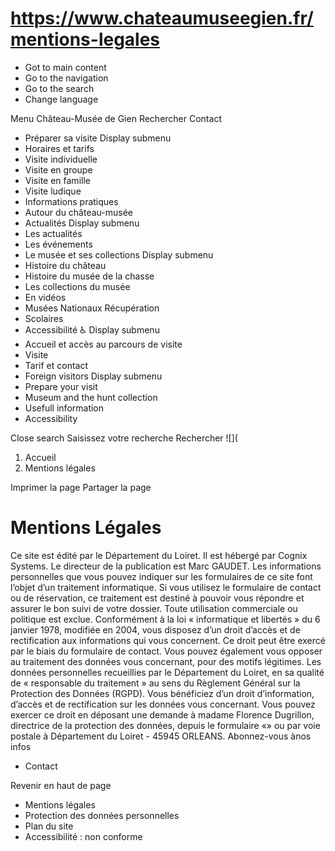 # https://www.chateaumuseegien.fr/mentions-legales

* Got to main content
 * Go to the navigation
 * Go to the search
 * Change language

Menu Château-Musée de Gien Rechercher
Contact
 * Préparer sa visite Display submenu
 * Horaires et tarifs
 * Visite individuelle
 * Visite en groupe
 * Visite en famille
 * Visite ludique
 * Informations pratiques
 * Autour du château-musée
 * Actualités Display submenu
 * Les actualités
 * Les événements
 * Le musée et ses collections Display submenu
 * Histoire du château
 * Histoire du musée de la chasse
 * Les collections du musée
 * En vidéos
 * Musées Nationaux Récupération
 * Scolaires
 * Accessibilité ♿ Display submenu
 * Accueil et accès au parcours de visite
 * Visite
 * Tarif et contact
 * Foreign visitors Display submenu
 * Prepare your visit
 * Museum and the hunt collection
 * Usefull information
 * Accessibility

Close search
Saisissez votre recherche Rechercher
![](
 1. Accueil
 2. Mentions légales 

Imprimer la page
Partager la page
# Mentions Légales
Ce site est édité par le Département du Loiret. Il est hébergé par Cognix Systems. Le directeur de la publication est Marc GAUDET.
Les informations personnelles que vous pouvez indiquer sur les formulaires de ce site font l’objet d’un traitement informatique. Si vous utilisez le formulaire de contact ou de réservation, ce traitement est destiné à pouvoir vous répondre et assurer le bon suivi de votre dossier. Toute utilisation commerciale ou politique est exclue.
Conformément à la loi « informatique et libertés » du 6 janvier 1978, modifiée en 2004, vous disposez d’un droit d’accès et de rectification aux informations qui vous concernent. Ce droit peut être exercé par le biais du formulaire de contact. Vous pouvez également vous opposer au traitement des données vous concernant, pour des motifs légitimes.
Les données personnelles recueillies par le Département du Loiret, en sa qualité de « responsable du traitement » au sens du Règlement Général sur la Protection des Données (RGPD).
Vous bénéficiez d’un droit d’information, d’accès et de rectification sur les données vous concernant. Vous pouvez exercer ce droit en déposant une demande à madame Florence Dugrillon, directrice de la protection des données, depuis le formulaire «» ou par voie postale à Département du Loiret - 45945 ORLEANS.
Abonnez-vous ànos infos
 * Contact

Revenir en haut de page
 * Mentions légales
 * Protection des données personnelles
 * Plan du site
 * Accessibilité : non conforme
